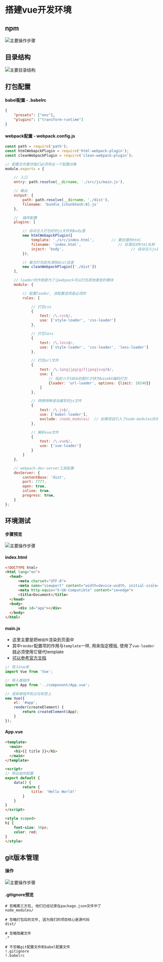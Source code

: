 # 搭建vue开发环境

## npm
![主要操作步骤](./imgs/vue_npm.png)

## 目录结构
![主要目录结构](./imgs/vue_dir.png)

## 打包配置

#### babel配置 - .babelrc

```json
{
    "presets": ["env"],
    "plugins": ["transform-runtime"]
}
```

#### webpack配置 - webpack.config.js

```javascript
const path = require('path');
const htmlWebapckPlugin = require('html-webpack-plugin');
const cleanWebpackPlugin = require('clean-webpack-plugin');

// 配置文件要求我们必须导出一个配置对象
module.exports = {

    // 入口
    entry: path.resolve(__dirname, './src/js/main.js'),

    // 输出
    output: {
        path: path.resolve(__dirname, './dist'),
        filename: 'bundle_[chunkhash:8].js'
    },

    //  插件配置
    plugins: [

        // 自动注入打包好的js文件到body里
        new htmlWebapckPlugin({
            template: './src/index.html',        // 要处理的html
            filename: 'index.html',                 // 处理后的html名称
            inject: 'body',                               // 自动注入js到什么地方
        }),

        // 每次打包前先清除dist目录
        new cleanWebpackPlugin(['./dist'])
    ],

    // loader的作用是为了让webpack可以打包其他类型的模块
    module: {

        // 配置loader, 该配置选项是必须的
        rules: [

            // 打包css
            {
                test: /\.css$/,
                use: ['style-loader', 'css-loader']
            },

            // 打包less
            {
                test: /\.less$/,
                use: ['style-loader', 'css-loader', 'less-loader']
            },

            // 打包url文件
            {
                test: /\.(png|jpg|gif|jpeg|svg)$/,
                use: [
                    // 指定小于10kb的图片才转为base64编码打包
                    {loader: 'url-loader', options: {limit: 10240}}
                ]
            },

            // 转换特殊语法编写的js文件
            {
                test: /\.js$/,
                use: ['babel-loader'],
                exclude: /node_modules/  // 如果项目引入了node-modules的东西,不转换它们
            },

            // 解析vue文件
            {
                test: /\.vue$/,
                use: ['vue-loader']
            }
        ]
    },

    // webpack-dev-server工具配置
    devServer: {
        contentBase: 'dist',
        port: 7777,
        open: true,
        inline: true,
        progress: true,
    }
};
```

## 环境测试

#### 步骤预览
![主要操作步骤](./imgs/vue_test.png)

#### index.html

```html
<!DOCTYPE html>
<html lang="en">
  <head>
      <meta charset="UTF-8">
      <meta name="viewport" content="width=device-width, initial-scale=1.0">
      <meta http-equiv="X-UA-Compatible" content="ie=edge">
      <title>Document</title>
  </head>
  <body>
      <div id="app"></div>
  </body>
</html>
```

#### main.js
- 这里主要是把`根组件`渲染到页面中
- 其中`render`配置项的作用与`template`一样, 用来指定模版, 使用了`vue-loader`就必须使用它替代template
- [可以参考官方文档](https://cn.vuejs.org/v2/guide/installation.html#运行时-编译器-vs-只包含运行时)

```javascript
// 导入Vue库
import Vue from 'Vue';

// 导入根组件
import App from '../component/App.vue';

// 渲染根组件到占位标签上
new Vue({
    el: '#app',
    render(createElement) {
        return createElement(App);
    }
});
```

#### App.vue

```html
<template>
  <main>
    <h1>{{ title }}</h1>
  </main>
</template>

<script>
// 导出组件配置
export default {
    data() {
        return {
            title: 'Hello World!'
        }
    }
}
</script>

<style scoped>
h1 {
    font-size: 30px;
    color: red;
}
</style>
```

## git版本管理

#### 操作
![主要操作步骤](./imgs/vue_git.png)

#### .gitignore预览

```config
# 忽略第三方包, 他们已经记录在package.json文件中了
node_modules/

# 忽略打包后的文件, 因为我们的项目核心是源代码
dist/

# 忽略隐藏文件
.*

# 不忽略git配置文件和babel配置文件
!.gitignore
!.babelrc
```
